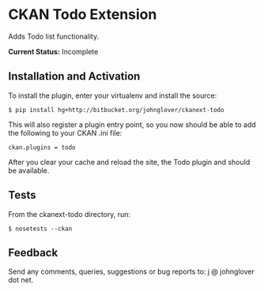 CKAN Todo Extension
===================

Adds Todo list functionality.

**Current Status:** Incomplete

Installation and Activation
---------------------------

To install the plugin, enter your virtualenv and install the source:

    $ pip install hg+http://bitbucket.org/johnglover/ckanext-todo

This will also register a plugin entry point, so you now should be 
able to add the following to your CKAN .ini file:

    ckan.plugins = todo
 
After you clear your cache and reload the site, the Todo plugin
and should be available. 

Tests
-----
From the ckanext-todo directory, run:

    $ nosetests --ckan

Feedback
--------
Send any comments, queries, suggestions or bug reports to:
j @ johnglover dot net.
